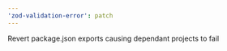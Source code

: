 ```yaml
---
'zod-validation-error': patch
---
```


Revert package.json exports causing dependant projects to fail
